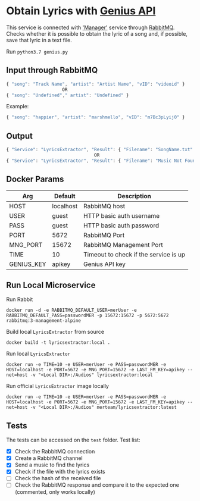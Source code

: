 # Obtain Lyrics with [Genius API](https://docs.genius.com/)

This service is connected with ['Manager'](https://github.com/mer-team/Tests/blob/rabbit-manager/Manager/manager.js) service through [RabbitMQ](https://www.rabbitmq.com/). Checks whether it is possible to obtain the lyric of a song and, if possible, save that lyric in a text file.

Run `python3.7 genius.py`

## Input through RabbitMQ
```javascript
{ "song": "Track Name", "artist": "Artist Name", "vID": "videoid" }
                     OR                      
{ "song": "Undefined"," artist": "Undefined" }
```
Example:
```javascript
{ "song": "happier", "artist": "marshmello", "vID": "m7Bc3pLyij0" }
```

## Output
```javascript
{ "Service": "LyricsExtractor", "Result": { "Filename": "SongName.txt" } }
                                 OR                                  
{ "Service": "LyricsExtractor", "Result": { "Filename": "Music Not Found" } }
```

## Docker Params
| Arg | Default | Description |
| --- | --- | --- |
| HOST | localhost | RabbitMQ host |
| USER | guest | HTTP basic auth username  |
| PASS | guest | HTTP basic auth password |
| PORT | 5672 | RabbitMQ Port |
| MNG_PORT | 15672 | RabbitMQ Management Port |
| TIME | 10 | Timeout to check if the service is up |
| GENIUS_KEY | apikey | Genius API key |

## Run Local Microservice
Run Rabbit
```
docker run -d -e RABBITMQ_DEFAULT_USER=merUser -e RABBITMQ_DEFAULT_PASS=passwordMER -p 15672:15672 -p 5672:5672 rabbitmq:3-management-alpine
```

Build local `LyricsExtractor` from source
```
docker build -t lyricsextractor:local .
```

Run local `LyricsExtractor`
```
docker run -e TIME=10 -e USER=merUser -e PASS=passwordMER -e HOST=localhost -e PORT=5672 -e MNG_PORT=15672 -e LAST_FM_KEY=apikey --net=host -v "<Local DIR>:/Audios" lyricsextractor:local
```

Run official `LyricsExtractor` image locally
```
docker run -e TIME=10 -e USER=merUser -e PASS=passwordMER -e HOST=localhost -e PORT=5672 -e MNG_PORT=15672 -e LAST_FM_KEY=apikey --net=host -v "<Local DIR>:/Audios" merteam/lyricsextractor:latest
```

## Tests
The tests can be accessed on the `test` folder. Test list:
- [x] Check the RabbitMQ connection
- [x] Create a RabbitMQ channel
- [x] Send a music to find the lyrics
- [x] Check if the file with the lyrics exists
- [ ] Check the hash of the received file 
- [ ] Check the RabbitMQ response and compare it to the expected one (commented, only works locally)